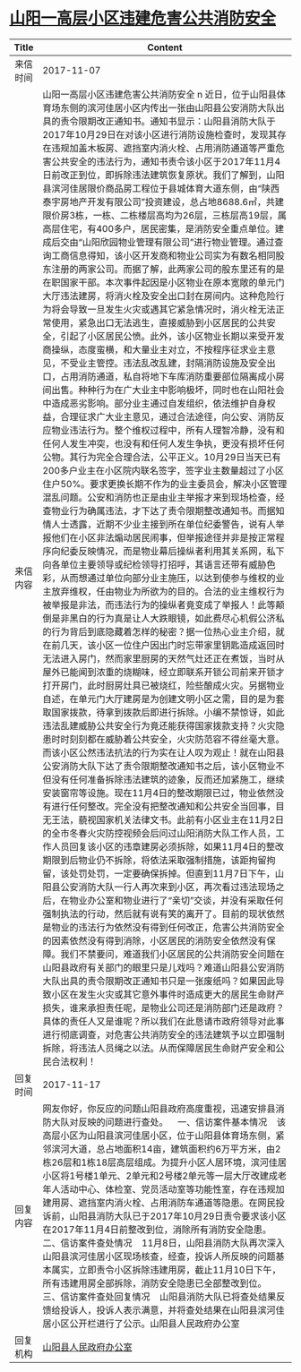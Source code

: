 # [山阳一高层小区违建危害公共消防安全](http://www.shangluo.gov.cn/zmhd/ldxxxx.jsp?urltype=leadermail.LeaderMailContentUrl&wbtreeid=1112&leadermailid=4412)

| Title |                                                                                                                                                                                                                                                                                                                                                                                                                                                                                                                                                                                                                                                                                                                                                                                                                                                                                                                                                                                                                    Content                                                                                                                                                                                                                                                                                                                                                                                                                                                                                                                                                                                                                                                                                                                                                                                                                                                                                                                                                                                                                    |
|:-----:|-----------------------------------------------------------------------------------------------------------------------------------------------------------------------------------------------------------------------------------------------------------------------------------------------------------------------------------------------------------------------------------------------------------------------------------------------------------------------------------------------------------------------------------------------------------------------------------------------------------------------------------------------------------------------------------------------------------------------------------------------------------------------------------------------------------------------------------------------------------------------------------------------------------------------------------------------------------------------------------------------------------------------------------------------------------------------------------------------------------------------------------------------------------------------------------------------------------------------------------------------------------------------------------------------------------------------------------------------------------------------------------------------------------------------------------------------------------------------------------------------------------------------------------------------------------------------------------------------------------------------------------------------------------------------------------------------------------------------------------------------------------------------------------------------------------------------------------------------------------------------------------------------------------------------------------------------------------------------------------------------------------------------------------------------|
| 来信时间  | 2017-11-07                                                                                                                                                                                                                                                                                                                                                                                                                                                                                                                                                                                                                                                                                                                                                                                                                                                                                                                                                                                                                                                                                                                                                                                                                                                                                                                                                                                                                                                                                                                                                                                                                                                                                                                                                                                                                                                                                                                                                                                                                                    |
| 来信内容  | 山阳一高层小区违建危害公共消防安全 n 近日，位于山阳县体育场东侧的滨河佳居小区内传出一张由山阳县公安消防大队出具的责令限期改正通知书。通知书显示：山阳县消防大队于2017年10月29日在对该小区进行消防设施检查时，发现其存在违规加盖木板房、遮挡室内消火栓、占用消防通道等严重危害公共安全的违法行为，通知书责令该小区于2017年11月4日前改正到位，即拆除违法建筑恢复原状。我们了解到，山阳县滨河佳居限价商品房工程位于县城体育大道东侧，由“陕西泰宇房地产开发有限公司”投资建设，总占地8688.6㎡，共建限价房3栋，一栋、二栋楼层高均为26层，三栋层高19层，属高层住宅，有400多户，居民密集，是消防安全重点单位。建成后交由“山阳欣园物业管理有限公司”进行物业管理。通过查询工商信息得知，该小区开发商和物业公司实为有数名相同股东注册的两家公司。而据了解，此两家公司的股东里还有的是在职国家干部。本次事件起因是小区物业在原本宽敞的单元门大厅违法建房，将消火栓及安全出口封在房间内。这种危险行为将会导致一旦发生火灾或遇其它紧急情况时，消火栓无法正常使用，紧急出口无法逃生，直接威胁到小区居民的公共安全，引起了小区居民公愤。此外，该小区物业长期以来受开发商操纵，态度蛮横，和大量业主对立，不按程序征求业主意见，不受业主管控。违法乱改乱建，封隔消防设施及安全出口，占用消防通道，私自将地下车库消防重要部位隔离成小房间出售。种种行为在广大业主中影响极坏，同时也在山阳社会中造成恶劣影响。部分业主通过自发组织，依法维护自身权益，合理征求广大业主意见，通过合法途径，向公安、消防反应物业违法行为。整个维权过程中，所有人理智冷静，没有和任何人发生冲突，也没有和任何人发生争执，更没有损坏任何公物。其行为完全合理合法，公平正义。10月29日当天已有200多户业主在小区院内联名签字，签字业主数量超过了小区住户50%。要求更换长期不作为的业主委员会，解决小区管理混乱问题。公安和消防也正是由业主举报才来到现场检查，经查物业行为确属违法，才下达了责令限期整改通知书。而据知情人士透露，近期不少业主接到所在单位纪委警告，说有人举报他们在小区非法煽动居民闹事，但举报途径并非是按正常程序向纪委反映情况，而是物业幕后操纵者利用其关系网，私下向各单位主要领导或纪检领导打招呼，其语言还带有威胁色彩，从而想通过单位向部分业主施压，以达到使参与维权的业主放弃维权，任由物业为所欲为的目的。‌合法的业主维权行为被举报是非法，而违法行为的操纵者竟变成了举报人！此等颠倒是非黑白的行为真是让人大跌眼镜，如此费尽心机假公济私的行为背后到底隐藏着怎样的秘密？据一位热心业主介绍，就在前几天，该小区一位住户因出门时忘带家里钥匙造成返回时无法进入房门，然而家里厨房的天然气灶还正在煮饭，当时从屋外已能闻到浓重的烧糊味，经立即联系开锁公司前来开锁才打开房门，此时厨房灶具已被烧红，险些酿成火灾。另据物业自述，在单元门大厅建房是为创建文明小区之需，目的是为套取国家拨款，待拿到拨款后即进行拆除。小编不禁惊讶，如此违法乱建威胁公共安全行为竟还能获得国家拨款支持？火灾隐患时时刻刻都在威胁着公共安全，火灾防范容不得丝毫大意。而该小区公然违法抗法的行为实在让人叹为观止！就在山阳县公安消防大队下达了责令限期整改通知书之后，该小区物业不但没有任何准备拆除违法建筑的迹象，反而还加紧施工，继续安装窗帘等设施。现在11月4日的整改期限已过，物业依然没有进行任何整改。完全没有把整改通知和公共安全当回事，目无王法，藐视国家机关法律文书。此前有小区业主在11月2日的全市冬春火灾防控视频会后问过山阳消防大队工作人员，工作人员回复该小区的违章建房必须拆除，如果11月4日的整改期限到后物业仍不拆除，将依法采取强制措施，该距拘留拘留，该处罚处罚，一定要确保拆掉。但直到11月7日下午，山阳县公安消防大队一行人再次来到小区，再次看过违法现场之后，在物业办公室和物业进行了“亲切”交谈，并没有采取任何强制执法的行动，然后就有说有笑的离开了。目前的现状依然是物业的违法行为依然没有得到任何改正，危害公共消防安全的因素依然没有得到消除，小区居民的消防安全依然没有保障。我们不禁要问，难道我们小区居民的公共消防安全问题在山阳县政府有关部门的眼里只是儿戏吗？难道山阳县公安消防大队出具的责令限期改正通知书只是一张废纸吗？如果因此导致小区在发生火灾或其它意外事件时造成更大的居民生命财产损失，谁来承担责任呢，是物业公司还是消防部门还是政府？具体的责任人又是谁呢？所以我们在此恳请市政府领导对此事进行彻底调查，对危害公共消防安全的违法建筑予以立即强制拆除，将违法人员绳之以法。从而保障居民生命财产安全和公民合法权利！ |
| 回复时间  | 2017-11-17                                                                                                                                                                                                                                                                                                                                                                                                                                                                                                                                                                                                                                                                                                                                                                                                                                                                                                                                                                                                                                                                                                                                                                                                                                                                                                                                                                                                                                                                                                                                                                                                                                                                                                                                                                                                                                                                                                                                                                                                                                    |
| 回复内容  | 网友你好，你反应的问题山阳县政府高度重视，迅速安排县消防大队对反映的问题进行查处。    一、信访案件基本情况    该高层小区为山阳县滨河佳居小区，位于山阳县体育场东侧，紧邻滨河大道，总占地面积14亩，建筑面积约6万平方米，由2栋26层和1栋18层高层组成。为提升小区人居环境，滨河佳居小区将1号楼1单元、2单元和2号楼2单元等一层大厅改建成老年人活动中心、体检室、党员活动室等功能性室，存在违规加建用房、遮挡室内消火栓、占用消防车通道等隐患。在网民投诉前，山阳县消防大队已于2017年10月29日责令要求该小区在2017年11月4日前整改到位，消除所有消防安全隐患。    二、信访案件查处情况    11月8日，山阳县消防大队再次深入山阳县滨河佳居小区现场核查，经查，投诉人所反映的问题基本属实，立即责令小区拆除违建用房，截止11月10日下午，所有违建用房全部拆除，消防安全隐患已全部整改到位。    三、信访案件查处回复情况    山阳县消防大队已将查处结果反馈给投诉人，投诉人表示满意，并将查处结果在山阳县滨河佳居小区公开栏进行了公示。山阳县人民政府办公室                                                                                                                                                                                                                                                                                                                                                                                                                                                                                                                                                                                                                                                                                                                                                                                                                                                                                                                                                                                                                                                                                                                                                                                                                                                                                                                                                                                                                                                                                                                                           |
| 回复机构  | [山阳县人民政府办公室](../../category/agencies/山阳县人民政府办公室.md)                                                                                                                                                                                                                                                                                                                                                                                                                                                                                                                                                                                                                                                                                                                                                                                                                                                                                                                                                                                                                                                                                                                                                                                                                                                                                                                                                                                                                                                                                                                                                                                                                                                                                                                                                                                                                                                                                                                                                                                           |